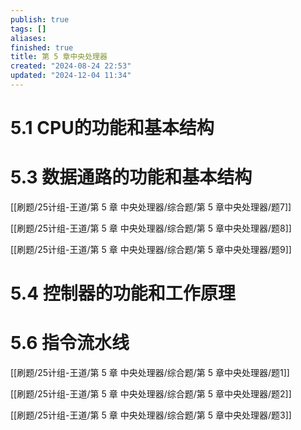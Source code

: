 ```yaml
---
publish: true
tags: []
aliases: 
finished: true
title: 第 5 章中央处理器
created: "2024-08-24 22:53"
updated: "2024-12-04 11:34"
---
```


# 5.1 CPU的功能和基本结构

# 5.3 数据通路的功能和基本结构

[[刷题/25计组-王道/第 5 章 中央处理器/综合题/第 5 章中央处理器/题7]]

[[刷题/25计组-王道/第 5 章 中央处理器/综合题/第 5 章中央处理器/题8]]

[[刷题/25计组-王道/第 5 章 中央处理器/综合题/第 5 章中央处理器/题9]]

# 5.4 控制器的功能和工作原理

# 5.6 指令流水线

[[刷题/25计组-王道/第 5 章 中央处理器/综合题/第 5 章中央处理器/题1]]

[[刷题/25计组-王道/第 5 章 中央处理器/综合题/第 5 章中央处理器/题2]]

[[刷题/25计组-王道/第 5 章 中央处理器/综合题/第 5 章中央处理器/题3]]
